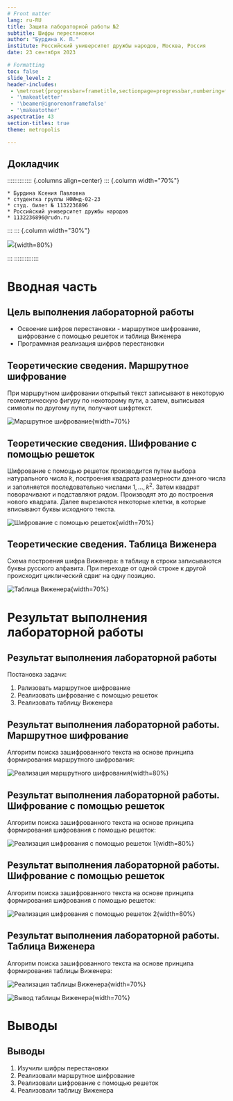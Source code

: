 ```yaml
---
# Front matter
lang: ru-RU
title: Защита лабораторной работы №2
subtitle: Шифры перестановки 
author: "Бурдина К. П."
institute: Российский университет дружбы народов, Москва, Россия
date: 23 сентября 2023

# Formatting
toc: false
slide_level: 2
header-includes: 
 - \metroset{progressbar=frametitle,sectionpage=progressbar,numbering=fraction}
 - '\makeatletter'
 - '\beamer@ignorenonframefalse'
 - '\makeatother'
aspectratio: 43
section-titles: true
theme: metropolis

---
```


## Докладчик

:::::::::::::: {.columns align=center}
::: {.column width="70%"}

    * Бурдина Ксения Павловна
    * студентка группы НФИмд-02-23
    * студ. билет № 1132236896
    * Российский университет дружбы народов
    * 1132236896@rudn.ru

:::
::: {.column width="30%"}

![](screens/bkp.jpg){width=80%}

:::
::::::::::::::

# Вводная часть 

## Цель выполнения лабораторной работы

- Освоение шифров перестановки - маршрутное шифрование, шифрование с помощью решеток и таблица Виженера
- Программная реализация шифров перестановки

## Теоретические сведения. Маршрутное шифрование

При маршрутном шифровании открытый текст записывают в некоторую геометрическую фигуру по некоторому пути, а затем, выписывая символы по другому пути, получают шифртекст.

![Маршрутное шифрование](screens/1.jpg){width=70%}

## Теоретические сведения. Шифрование с помощью решеток

Шифрование с помощью решеток производится путем выбора натурального числа $k$, построения квадрата размерности данного числа и заполняется последовательно числами $1,...,k^2$. Затем квадрат поворачивают и подставляют рядом. Производят это до построения нового квадрата. Далее вырезаются некоторые клетки, в которые вписывают буквы исходного текста.

![Шифрование с помощью решеток](screens/2.jpg){width=70%}

## Теоретические сведения. Таблица Виженера

Схема построения шифра Виженера: в таблицу в строки записываются буквы русского алфавита. При переходе от одной строке к другой происходит циклический сдвиг на одну позицию. 

![Таблица Виженера](screens/3.jpg){width=70%}

# Результат выполнения лабораторной работы

## Результат выполнения лабораторной работы

Постановка задачи:

1. Рализовать маршрутное шифрование
2. Реализовать шифрование с помощью решеток
3. Реализовать таблицу Виженера

## Результат выполнения лабораторной работы. Маршрутное шифрование

Алгоритм поиска зашифрованного текста на основе принципа формирования маршрутного шифрования:

![Реализация маршрутного шифрования](screens/5.jpg){width=80%}

## Результат выполнения лабораторной работы. Шифрование с помощью решеток

Алгоритм поиска зашифрованного текста на основе принципа формирования шифрования с помощью решеток:

![Реализация шифрования с помощью решеток 1](screens/6.jpg){width=80%}

## Результат выполнения лабораторной работы. Шифрование с помощью решеток

Алгоритм поиска зашифрованного текста на основе принципа формирования шифрования с помощью решеток:

![Реализация шифрования с помощью решеток 2](screens/7.jpg){width=80%}

## Результат выполнения лабораторной работы. Таблица Виженера

Алгоритм поиска зашифрованного текста на основе принципа формирования таблицы Виженера:

![Реализация таблицы Виженера](screens/8.jpg){width=70%}

![Вывод таблицы Виженера](screens/9.jpg){width=70%}

# Выводы

## Выводы

1. Изучили шифры перестановки
2. Реализовали маршрутное шифрование
3. Реализовали шифрование с помощью решеток
4. Реализовали таблицу Виженера
